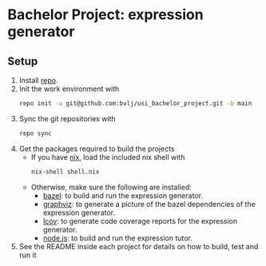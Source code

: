# Bachelor Project: expression generator

## Setup

1. Install [repo](https://gerrit.googlesource.com/git-repo/).
2. Init the work environment with
    ```bash
    repo init -u git@github.com:bvlj/usi_bachelor_project.git -b main
    ```
3. Sync the git repositories with
    ```bash
    repo sync
    ```
4. Get the packages required to build the projects
    - If you have [nix](https://nixos.org/), load the
      included nix shell with
        ```bash
        nix-shell shell.nix
        ```
    - Otherwise, make sure the following are installed:
        - [bazel](https://bazel.build/): to build and run the
          expression generator.
        - [graphviz](https://graphviz.org/): to generate a picture
          of the bazel dependencies of the expression generator.
        - [lcov](http://ltp.sourceforge.net/coverage/lcov.php): to
          generate code coverage reports for the expression generator.
        - [node.js](https://nodejs.org/): to build and run the
          expression tutor.
5. See the README inside each project for details on how to build, test and run it
